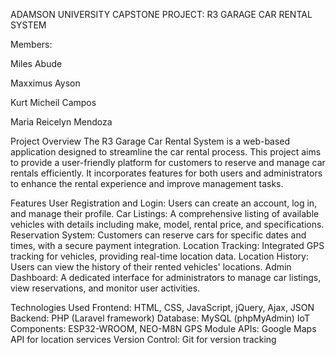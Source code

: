 ADAMSON UNIVERSITY
CAPSTONE PROJECT: R3 GARAGE CAR RENTAL SYSTEM


Members:




Miles Abude




Maxximus Ayson




Kurt Micheil Campos




Maria Reicelyn Mendoza



Project Overview
The R3 Garage Car Rental System is a web-based application designed to streamline the car rental process. This project aims to provide a user-friendly platform for customers to reserve and manage car rentals efficiently. It incorporates features for both users and administrators to enhance the rental experience and improve management tasks.

Features
User Registration and Login: Users can create an account, log in, and manage their profile.
Car Listings: A comprehensive listing of available vehicles with details including make, model, rental price, and specifications.
Reservation System: Customers can reserve cars for specific dates and times, with a secure payment integration.
Location Tracking: Integrated GPS tracking for vehicles, providing real-time location data.
Location History: Users can view the history of their rented vehicles' locations.
Admin Dashboard: A dedicated interface for administrators to manage car listings, view reservations, and monitor user activities.




Technologies Used
Frontend: HTML, CSS, JavaScript, jQuery, Ajax, JSON
Backend: PHP (Laravel framework)
Database: MySQL (phpMyAdmin)
IoT Components: ESP32-WROOM, NEO-M8N GPS Module
APIs: Google Maps API for location services
Version Control: Git for version tracking


